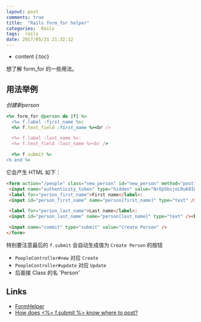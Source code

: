 ```yaml
---
layout: post
comments: true
title:  "Rails form_for helper"
categories:  Rails
tags:  rails
date: 2017/05/31 21:32:12
---
```


* content
{:toc}

想了解 form_for 的一些用法。



## 用法举例

*创建新person*
```ruby
<%= form_for @person do |f| %>
  <%= f.label :first_name %>:
  <%= f.text_field :first_name %><br />

  <%= f.label :last_name %>:
  <%= f.text_field :last_name %><br />

  <%= f.submit %>
<% end %>
```

 它会产生 HTML 如下：

 ```html
 <form action="/people" class="new_person" id="new_person" method="post">
  <input name="authenticity_token" type="hidden" value="NrOp5bsjoLRuK8IW5+dQEYjKGUJDe7TQoZVvq95Wteg=" />
  <label for="person_first_name">First name</label>:
  <input id="person_first_name" name="person[first_name]" type="text" /><br />

  <label for="person_last_name">Last name</label>:
  <input id="person_last_name" name="person[last_name]" type="text" /><br />

  <input name="commit" type="submit" value="Create Person" />
</form>
 ```

 特别要注意最后的 `f.submit` 会自动生成值为 `Create Person` 的按钮

 * `PeopleController#new` 对应 `Create`
 * `PeopleController#update` 对应 `Update`
 * 后面接 Class 的名 'Person'

## Links

* [FormHelper](http://api.rubyonrails.org/classes/ActionView/Helpers/FormHelper.html)
* [How does <%= f.submit %> know where to post?](https://stackoverflow.com/questions/32663333/how-does-f-submit-know-where-to-post)
